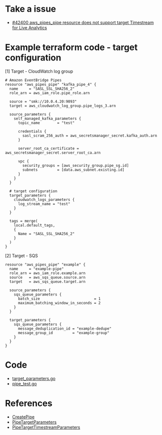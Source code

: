 # Take a issue 

- [#42400 aws_pipes_pipe resource does not support target Timestream for Live Analytics](https://github.com/hashicorp/terraform-provider-aws/issues/42400)

# Example terraform code - target configuration

[1] Target - CloudWatch log group
```
# Amazon EventBridge Pipes
resource "aws_pipes_pipe" "kafka_pipe_4" {
  name     = "SASL_SSL_SHA256_2"
  role_arn = aws_iam_role.pipe_role.arn
  
  source = "smk://10.0.4.20:9093"
  target = aws_cloudwatch_log_group.pipe_logs_3.arn
  
  source_parameters {
    self_managed_kafka_parameters {
      topic_name        = "test"
      
      credentials {
        sasl_scram_256_auth = aws_secretsmanager_secret.kafka_auth.arn
      }

      server_root_ca_certificate = aws_secretsmanager_secret.server_root_ca.arn
      
      vpc {
        security_groups = [aws_security_group.pipe_sg.id]
        subnets         = [data.aws_subnet.existing.id]
      }
    }
  }

  # target configuration 
  target_parameters {
    cloudwatch_logs_parameters {
      log_stream_name = "test"
    }
  }
  
  tags = merge(
    local.default_tags,
    {
      Name = "SASL_SSL_SHA256_2"
    }
  )
}
```

[2] Target - SQS
```
resource "aws_pipes_pipe" "example" {
  name     = "example-pipe"
  role_arn = aws_iam_role.example.arn
  source   = aws_sqs_queue.source.arn
  target   = aws_sqs_queue.target.arn

  source_parameters {
    sqs_queue_parameters {
      batch_size                         = 1
      maximum_batching_window_in_seconds = 2
    }
  }

  target_parameters {
    sqs_queue_parameters {
      message_deduplication_id = "example-dedupe"
      message_group_id         = "example-group"
    }
  }
}
```

# Code
- [target_parameters.go](https://github.com/hashicorp/terraform-provider-aws/blob/main/internal/service/pipes/target_parameters.go)
- [pipe_test.go](https://github.com/hashicorp/terraform-provider-aws/blob/main/internal/service/pipes/pipe_test.go)

# References

- [CreatePipe](https://pkg.go.dev/github.com/aws/aws-sdk-go-v2/service/pipes#Client.CreatePipe)
- [PipeTargetParameters](https://pkg.go.dev/github.com/aws/aws-sdk-go-v2/service/pipes@v1.19.3/types#PipeTargetParameters)
- [PipeTargetTimestreamParameters](https://pkg.go.dev/github.com/aws/aws-sdk-go-v2/service/pipes@v1.19.3/types#PipeTargetTimestreamParameters)
